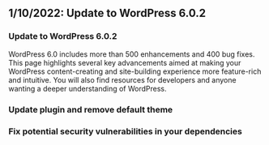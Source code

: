 ## 1/10/2022: Update to WordPress 6.0.2

### Update to WordPress 6.0.2
WordPress 6.0 includes more than 500 enhancements and 400 bug fixes. This page highlights several key advancements aimed at making your WordPress content-creating and site-building experience more feature-rich and intuitive. You will also find resources for developers and anyone wanting a deeper understanding of WordPress.

### Update plugin and remove default theme
### Fix potential security vulnerabilities in your dependencies
